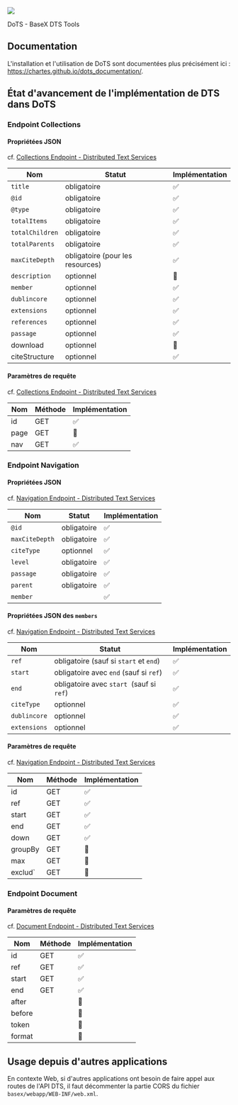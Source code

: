![](https://img.shields.io/badge/BaseX-10+-red)

DoTS - BaseX DTS Tools

## Documentation

L'installation et l'utilisation de DoTS sont documentées plus précisément ici : https://chartes.github.io/dots_documentation/.

## État d'avancement de l'implémentation de DTS dans DoTS

### Endpoint Collections

#### Propriétées JSON

cf. [Collections Endpoint - Distributed Text Services](https://distributed-text-services.github.io/specifications/Collections-Endpoint.html#scheme)

| Nom             | Statut                           | Implémentation |
| --------------- | -------------------------------- | -------------- |
| `title`         | obligatoire                      | ✅              |
| `@id`           | obligatoire                      | ✅              |
| `@type`         | obligatoire                      | ✅              |
| `totalItems`    | obligatoire                      | ✅              |
| `totalChildren` | obligatoire                      | ✅              |
| `totalParents`  | obligatoire                      | ✅              |
| `maxCiteDepth`  | obligatoire (pour les resources) | ✅              |
| `description`   | optionnel                        | 🚧             |
| `member`        | optionnel                        | ✅              |
| `dublincore`    | optionnel                        | ✅              |
| `extensions`    | optionnel                        | ✅              |
| `references`    | optionnel                        | ✅              |
| `passage`       | optionnel                        | ✅              |
| download        | optionnel                        | 🚧          |
| citeStructure   | optionnel                        | ✅             |

#### Paramètres de requête

cf. [Collections Endpoint - Distributed Text Services](https://distributed-text-services.github.io/specifications/Collections-Endpoint.html#uri)

| Nom  | Méthode | Implémentation |
| ---- | ------- | -------------- |
| id   | GET     | ✅              |
| page | GET     | 🚧             |
| nav  | GET     | ✅              |

### Endpoint Navigation

#### Propriétées JSON

cf. [Navigation Endpoint - Distributed Text Services](https://distributed-text-services.github.io/specifications/Navigation-Endpoint.html#scheme-for-navigation-endpoint-responses)

| Nom            | Statut      | Implémentation |
| -------------- | ----------- | -------------- |
| `@id`          | obligatoire | ✅              |
| `maxCiteDepth` | obligatoire | ✅              |
| `citeType`     | optionnel   | ✅              |
| `level`        | obligatoire | ✅              |
| `passage`      | obligatoire | ✅              |
| `parent`       | obligatoire | ✅              |
| `member`       |             | ✅              |

#### Propriétées JSON des `members`

cf. [Navigation Endpoint - Distributed Text Services](https://distributed-text-services.github.io/specifications/Navigation-Endpoint.html#scheme-for-navigation-endpoint-responses)

| Nom          | Statut                                    | Implémentation |
| ------------ | ----------------------------------------- | -------------- |
| `ref`        | obligatoire (sauf si `start` et `end`)    | ✅              |
| `start`      | obligatoire avec `end` (sauf si `ref`)    | ✅              |
| `end`        | obligatoire avec `start`  (sauf si `ref`) | ✅              |
| `citeType`   | optionnel                                 | ✅              |
| `dublincore` | optionnel                                 | ✅              |
| `extensions` | optionnel                                 | ✅              |

#### Paramètres de requête

cf. [Navigation Endpoint - Distributed Text Services](https://distributed-text-services.github.io/specifications/Navigation-Endpoint.html#query-parameters)

| Nom     | Méthode | Implémentation |
| ------- | ------- | -------------- |
| id      | GET     | ✅              |
| ref     | GET     | ✅              |
| start   | GET     | ✅              |
| end     | GET     | ✅              |
| down    | GET     | ✅              |
| groupBy | GET     | 🚧             |
| max     | GET     | 🚧             |
| exclud` | GET     | 🚧             |

### Endpoint Document

#### Paramètres de requête

cf. [Document Endpoint - Distributed Text Services](https://distributed-text-services.github.io/specifications/Documents-Endpoint.html#uri)

| Nom    | Méthode | Implémentation |
| ------ | ------- | -------------- |
| id     | GET     | ✅              |
| ref    | GET     | ✅              |
| start  | GET     | ✅              |
| end    | GET     | ✅              |
| after  |         | 🚧             |
| before |         | 🚧             |
| token  |         | 🚧             |
| format |         | 🚧             |

## Usage depuis d'autres applications

En contexte Web, si d'autres applications ont besoin de faire appel aux routes de l'API DTS, il faut décommenter la partie CORS du fichier `basex/webapp/WEB-INF/web.xml`.